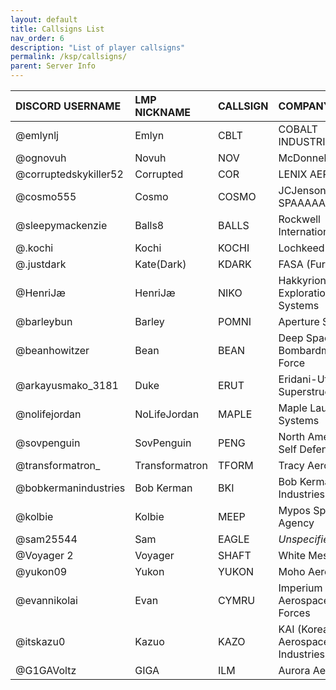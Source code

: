 ```yaml
---
layout: default
title: Callsigns List
nav_order: 6
description: "List of player callsigns"
permalink: /ksp/callsigns/
parent: Server Info
---
```


| DISCORD USERNAME      | LMP NICKNAME   | CALLSIGN | COMPANY NAME                            |
|:----------------------|:---------------|:---------|:----------------------------------------|
| @emlynlj              | Emlyn          | CBLT     | COBALT INDUSTRIES                       |
| @ognovuh              | Novuh          | NOV      | McDonnell Douglas                       |
| @corruptedskykiller52 | Corrupted      | COR      | LENIX AEROSPACE                         |
| @cosmo555             | Cosmo          | COSMO    | JCJenson In SPAAAAAAAAAACE              |
| @sleepymackenzie      | Balls8         | BALLS    | Rockwell International                  |
| @.kochi               | Kochi          | KOCHI    | Lochkeed martin                         |
| @.justdark            | Kate(Dark)     | KDARK    | FASA (Furry NASA)                       |
| @HenriJæ              | HenriJæ        | NIKO     | Hakkyrion Exploration Systems           |
| @barleybun            | Barley         | POMNI    | Aperture Science                        |
| @beanhowitzer         | Bean           | BEAN     | Deep Space Bombardment Force            |
| @arkayusmako_3181     | Duke           | ERUT     | Eridani-Utopia Superstructure           |
| @nolifejordan         | NoLifeJordan   | MAPLE    | Maple Launch Systems                    |
| @sovpenguin           | SovPenguin     | PENG     | North American Self Defense Force       |
| @transformatron_      | Transformatron | TFORM    | Tracy Aerospace                         |
| @bobkermanindustries  | Bob Kerman     | BKI      | Bob Kerman Industries Inc.              |
| @kolbie               | Kolbie         | MEEP     | Mypos Space Agency                      |
| @sam25544             | Sam            | EAGLE    | *Unspecified*                           |
| @Voyager 2            | Voyager        | SHAFT    | White Mesa                              |
| @yukon09              | Yukon          | YUKON    | Moho Aeroworks                          |
| @evannikolai          | Evan           | CYMRU    | Imperium Cymru Aerospace Defence Forces |
| @itskazu0             | Kazuo          | KAZO     | KAI (Korea Aerospace Industries, ltd)   |
| @G1GAVoltz            | GIGA           | ILM      | Aurora Aerospace                        |
























